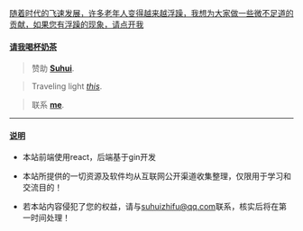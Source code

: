 <div id="md-editor-rt" class="md md-previewOnly"><div class="md-content"><div id="md-preview" class="md-preview vuepress-theme"><p><a href="http://pan.92i.top/view.php/0e2f2d665a6a2ec6858a605645545fb8.mp4">随着时代的飞速发展，许多老年人变得越来越浮躁，我想为大家做一些微不足道的贡献，如果您有浮躁的现象，请点开我</a></p>
<h4 id="请我喝杯奶茶"><a href="#请我喝杯奶茶">请我喝杯奶茶</a></h4><blockquote>
<p>赞助  <strong><a href="http://zanzhu.211fk.com/">Suhui</a></strong>.</p>
</blockquote>
<blockquote>
<p>Traveling light <em><a href="http://pan.211fk.com/%E8%A7%86%E9%A2%91/Traveling%20light.mp4">this</a></em>.</p>
</blockquote>
<blockquote>
<p>联系   <strong><a href="https://qm.qq.com/cgi-bin/qm/qr?k=IAvp7JkZ9q4APWh-1vRLprQgd-DT6RSq&amp;noverify=0">me</a></strong>.</p>
</blockquote>
<hr>
<h4 id="说明"><a href="#说明">说明</a></h4>
<ul><li><p>本站前端使用react，后端基于gin开发</p>
</li>
<li><p>本站所提供的一切资源及软件均从互联网公开渠道收集整理，仅限用于学习和交流目的！</p>
</li>
<li><p>若本站内容侵犯了您的权益，请与<a href="mailto:suhuizhifu@qq.com">suhuizhifu@qq.com</a>联系，核实后将在第一时间处理！</p>
</li>
</ul>
</div></div></div>



